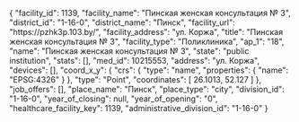 {
    "facility_id": 1139,
    "facility_name": "Пинская женская консультация № 3",
    "district_id": "1-16-0",
    "district_name": "Пинск",
    "facility_url": "https:\/\/pzhk3p.103.by\/",
    "facility_address": "ул. Коржа",
    "title": "Пинская женская консультация № 3",
    "facility_type": "Поликлиника",
    "ap_1": "18",
    "name": "Пинская женская консультация № 3",
    "state": "public institution",
    "stats": [],
    "med_id": 10215553,
    "address": "ул. Коржа",
    "devices": [],
    "coord_x_y": {
        "crs": {
            "type": "name",
            "properties": {
                "name": "EPSG:4326"
            }
        },
        "type": "Point",
        "coordinates": [
            26.1013,
            52.127
        ]
    },
    "job_offers": [],
    "place_name": "Пинск",
    "place_type": "city",
    "division_id": "1-16-0",
    "year_of_closing": null,
    "year_of_opening": "0",
    "healthcare_facility_key": 1139,
    "administrative_division_id": "1-16-0"
}